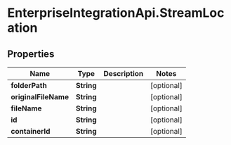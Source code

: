 # EnterpriseIntegrationApi.StreamLocation

## Properties
Name | Type | Description | Notes
------------ | ------------- | ------------- | -------------
**folderPath** | **String** |  | [optional] 
**originalFileName** | **String** |  | [optional] 
**fileName** | **String** |  | [optional] 
**id** | **String** |  | [optional] 
**containerId** | **String** |  | [optional] 


